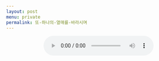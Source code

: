 ```yaml
---
layout: post
menu: private
permalink: 또-하나의-열매를-바라시며
---
```

<div style="text-align:center">
    <audio controls>
	<source src="https://github.com/Canorus/canorus.github.io/blob/master/Resources/2016-02-07/또%20하나의%20열매를%20바라시며.mp3?raw=true" type="audio/mp3">
    Your browser does not support html5
    </audio>
</div>